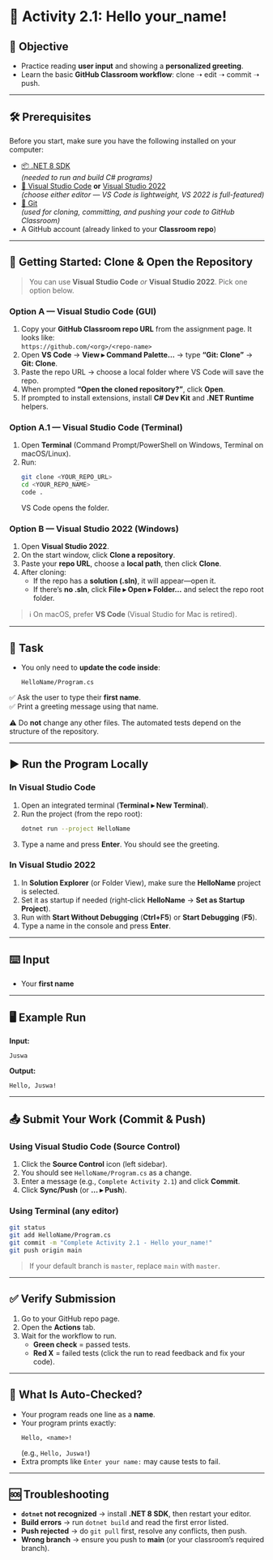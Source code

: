 # 🚀 Activity 2.1: Hello your_name!

## 🎯 Objective
- Practice reading **user input** and showing a **personalized greeting**.  
- Learn the basic **GitHub Classroom workflow**: clone ➝ edit ➝ commit ➝ push.

---

## 🛠️ Prerequisites
Before you start, make sure you have the following installed on your computer:

- [📦 .NET 8 SDK](https://dotnet.microsoft.com/en-us/download)  
  *(needed to run and build C# programs)*  
- [📝 Visual Studio Code](https://code.visualstudio.com/) **or** [Visual Studio 2022](https://visualstudio.microsoft.com/vs/)  
  *(choose either editor — VS Code is lightweight, VS 2022 is full-featured)*  
- [🐙 Git](https://git-scm.com/downloads)  
  *(used for cloning, committing, and pushing your code to GitHub Classroom)*  
- A GitHub account (already linked to your **Classroom repo**)

---

## 🧭 Getting Started: Clone & Open the Repository

> You can use **Visual Studio Code** *or* **Visual Studio 2022**. Pick one option below.

### Option A — Visual Studio Code (GUI)
1. Copy your **GitHub Classroom repo URL** from the assignment page. It looks like:  
   `https://github.com/<org>/<repo-name>`
2. Open **VS Code** → **View ▸ Command Palette…** → type **“Git: Clone”** → **Git: Clone**.  
3. Paste the repo URL → choose a local folder where VS Code will save the repo.  
4. When prompted **“Open the cloned repository?”**, click **Open**.  
5. If prompted to install extensions, install **C# Dev Kit** and **.NET Runtime** helpers.

### Option A.1 — Visual Studio Code (Terminal)
1. Open **Terminal** (Command Prompt/PowerShell on Windows, Terminal on macOS/Linux).  
2. Run:
   ```bash
   git clone <YOUR_REPO_URL>
   cd <YOUR_REPO_NAME>
   code .
   ```
   VS Code opens the folder.

### Option B — Visual Studio 2022 (Windows)
1. Open **Visual Studio 2022**.  
2. On the start window, click **Clone a repository**.  
3. Paste your **repo URL**, choose a **local path**, then click **Clone**.  
4. After cloning:
   - If the repo has a **solution (.sln)**, it will appear—open it.  
   - If there’s **no .sln**, click **File ▸ Open ▸ Folder…** and select the repo root folder.

> ℹ️ On macOS, prefer **VS Code** (Visual Studio for Mac is retired).

---

## 📝 Task
- You only need to **update the code inside**:  
  ```
  HelloName/Program.cs
  ```

✅ Ask the user to type their **first name**.  
✅ Print a greeting message using that name.  

⚠️ Do **not** change any other files. The automated tests depend on the structure of the repository.  

---

## ▶️ Run the Program Locally

### In Visual Studio Code
1. Open an integrated terminal (**Terminal ▸ New Terminal**).  
2. Run the project (from the repo root):
   ```bash
   dotnet run --project HelloName
   ```
3. Type a name and press **Enter**. You should see the greeting.

### In Visual Studio 2022
1. In **Solution Explorer** (or Folder View), make sure the **HelloName** project is selected.  
2. Set it as startup if needed (right‑click **HelloName** → **Set as Startup Project**).  
3. Run with **Start Without Debugging** (**Ctrl+F5**) or **Start Debugging** (**F5**).  
4. Type a name in the console and press **Enter**.

---

## ⌨️ Input
- Your **first name**

---

## 🖥️ Example Run
**Input:**  
```
Juswa
```

**Output:**  
```
Hello, Juswa!
```

---

## 📤 Submit Your Work (Commit & Push)

### Using Visual Studio Code (Source Control)
1. Click the **Source Control** icon (left sidebar).  
2. You should see `HelloName/Program.cs` as a change.  
3. Enter a message (e.g., `Complete Activity 2.1`) and click **Commit**.  
4. Click **Sync/Push** (or **… ▸ Push**).

### Using Terminal (any editor)
```bash
git status
git add HelloName/Program.cs
git commit -m "Complete Activity 2.1 - Hello your_name!"
git push origin main
```
> If your default branch is `master`, replace `main` with `master`.

---

## ✅ Verify Submission
1. Go to your GitHub repo page.  
2. Open the **Actions** tab.  
3. Wait for the workflow to run.  
   - **Green check** = passed tests.  
   - **Red X** = failed tests (click the run to read feedback and fix your code).

---

## 🧪 What Is Auto-Checked?
- Your program reads one line as a **name**.  
- Your program prints exactly:  
  ```
  Hello, <name>!
  ```
  (e.g., `Hello, Juswa!`)  
- Extra prompts like `Enter your name:` may cause tests to fail.

---

## 🆘 Troubleshooting
- **`dotnet` not recognized** → install **.NET 8 SDK**, then restart your editor.  
- **Build errors** → run `dotnet build` and read the first error listed.  
- **Push rejected** → do `git pull` first, resolve any conflicts, then push.  
- **Wrong branch** → ensure you push to **main** (or your classroom’s required branch).
